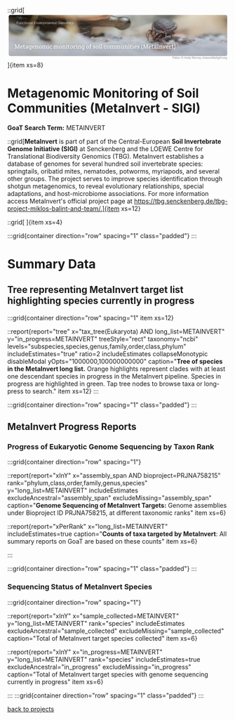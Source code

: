 ::grid[![GoaT](/static/images/Metainvert_banner.png)]{item xs=8}

# Metagenomic Monitoring of Soil Communities (MetaInvert - SIGI)
**GoaT Search Term:** METAINVERT


::grid[**MetaInvert** is part of part of the Central-European **Soil Invertebrate Genome Initiative (SIGI)** at Senckenberg and the LOEWE Centre for Translational Biodiversity Genomics (TBG). MetaInvert establishes a database of genomes for several hundred soil invertebrate species: springtails, oribatid mites, nematodes, potworms, myriapods, and several other groups. The project serves to improve species identification through shotgun metagenomics, to reveal evolutionary relationships, special adaptations, and host-microbiome associations. For more information access MetaInvert's official project page at https://tbg.senckenberg.de/tbg-project-miklos-balint-and-team/.]{item xs=12}

::grid[ ]{item xs=4}


:::grid{container direction="row" spacing="1" class="padded"}
:::

# Summary Data

## Tree representing MetaInvert target list highlighting species currently in progress

:::grid{container direction="row" spacing="1" item xs=12}

::report{report="tree" x="tax_tree(Eukaryota) AND long_list=METAINVERT" y="in_progress=METAINVERT" treeStyle="rect" taxonomy="ncbi" levels="subspecies,species,genus,family,order,class,phylum" includeEstimates="true" ratio=2 includeEstimates collapseMonotypic disableModal yOpts="1000000,100000000000" caption="**Tree of species in the MetaInvert long list.** Orange highlights represent clades with at least one descendant species in progress in the MetaInvert pipeline. Species in progress are highlighted in green. Tap tree nodes to browse taxa or long-press to search." item xs=12}
:::


:::grid{container direction="row" spacing="1" class="padded"}
:::

## MetaInvert Progress Reports
### Progress of Eukaryotic Genome Sequencing by Taxon Rank
:::grid{container direction="row" spacing="1"}

::report{report="xInY" x="assembly_span AND bioproject=PRJNA758215" rank="phylum,class,order,family,genus,species" y="long_list=METAINVERT" includeEstimates excludeAncestral="assembly_span" excludeMissing="assembly_span" caption="**Genome Sequencing of MetaInvert Targets:** Genome assemblies under Bioproject ID PRJNA758215, at different taxonomic ranks" item xs=6}

::report{report="xPerRank" x="long_list=METAINVERT" includeEstimates=true caption="**Counts of taxa targeted by MetaInvert**: All summary reports on GoaT are based on these counts" item xs=6}

:::

:::grid{container direction="row" spacing="1" class="padded"}
:::

### Sequencing Status of MetaInvert Species 

:::grid{container direction="row" spacing="1"}

::report{report="xInY" x="sample_collected=METAINVERT" y="long_list=METAINVERT" rank="species" includeEstimates excludeAncestral="sample_collected" excludeMissing="sample_collected" caption="Total of MetaInvert target species collected" item xs=6}

::report{report="xInY" x="in_progress=METAINVERT" y="long_list=METAINVERT" rank="species" includeEstimates=true excludeAncestral="in_progress" excludeMissing="in_progress" caption="Total of MetaInvert target species with genome sequencing currently in progress" item xs=6}

:::
:::grid{container direction="row" spacing="1" class="padded"}
:::



[back to projects](/projects)

